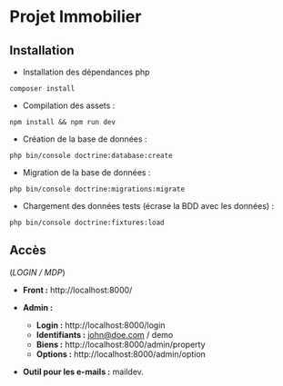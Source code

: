 # Projet Immobilier

## Installation

- Installation des dépendances php

```
composer install
```

- Compilation des assets :

```
npm install && npm run dev
```

- Création de la base de données :

```
php bin/console doctrine:database:create
```

- Migration de la base de données :

```
php bin/console doctrine:migrations:migrate
```

- Chargement des données tests (écrase la BDD avec les données) :

```
php bin/console doctrine:fixtures:load
```

## Accès

(_LOGIN / MDP_)

- **Front :** http://localhost:8000/


- **Admin :** 
    - **Login :** http://localhost:8000/login
    - **Identifiants :** john@doe.com / demo
    - **Biens  :** http://localhost:8000/admin/property
    - **Options :** http://localhost:8000/admin/option

- **Outil pour les e-mails :** maildev.   
    
